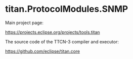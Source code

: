# titan.ProtocolModules.SNMP

Main project page:

https://projects.eclipse.org/projects/tools.titan

The source code of the TTCN-3 compiler and executor:

https://github.com/eclipse/titan.core

